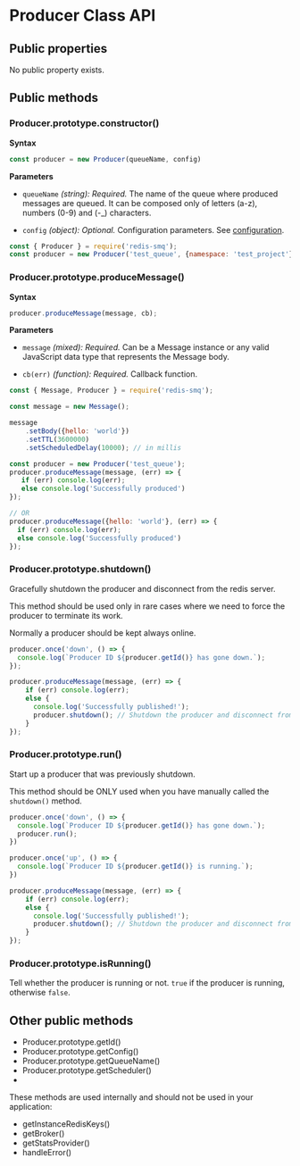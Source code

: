 # Producer Class API

## Public properties

No public property exists.

## Public methods

### Producer.prototype.constructor()

**Syntax**

```javascript
const producer = new Producer(queueName, config)
```

**Parameters**
  
- `queueName` *(string): Required.* The name of the queue where produced messages are queued. It can be composed 
  only of letters (a-z), numbers (0-9) and (-_) characters.

- `config` *(object): Optional.* Configuration parameters. See [configuration](https://github.com/weyoss/redis-smq#configuration).

```javascript
const { Producer } = require('redis-smq');
const producer = new Producer('test_queue', {namespace: 'test_project'});
```

### Producer.prototype.produceMessage()

**Syntax**

```javascript
producer.produceMessage(message, cb);
```

**Parameters**

- `message` *(mixed): Required.* Can be a Message instance or any valid JavaScript data type that represents the Message body.    

- `cb(err)` *(function): Required.* Callback function.


```javascript
const { Message, Producer } = require('redis-smq');

const message = new Message();

message
    .setBody({hello: 'world'})
    .setTTL(3600000)
    .setScheduledDelay(10000); // in millis

const producer = new Producer('test_queue');
producer.produceMessage(message, (err) => {
   if (err) console.log(err);
   else console.log('Successfully produced')
});

// OR
producer.produceMessage({hello: 'world'}, (err) => {
  if (err) console.log(err);
  else console.log('Successfully produced')
});
```

### Producer.prototype.shutdown()

Gracefully shutdown the producer and disconnect from the redis server.

This method should be used only in rare cases where we need to force the producer to terminate its work.

Normally a producer should be kept always online.

```javascript
producer.once('down', () => {
  console.log(`Producer ID ${producer.getId()} has gone down.`);
});

producer.produceMessage(message, (err) => {
    if (err) console.log(err);
    else {
      console.log('Successfully published!');
      producer.shutdown(); // Shutdown the producer and disconnect from the Redis server.   
    }
});
```

### Producer.prototype.run()

Start up a producer that was previously shutdown. 

This method should be ONLY used when you have manually called the `shutdown()` method. 

```javascript
producer.once('down', () => {
  console.log(`Producer ID ${producer.getId()} has gone down.`);
  producer.run();
})

producer.once('up', () => {
  console.log(`Producer ID ${producer.getId()} is running.`);
})

producer.produceMessage(message, (err) => {
    if (err) console.log(err);
    else {
      console.log('Successfully published!');
      producer.shutdown(); // Shutdown the producer and disconnect from the Redis server.   
    }
});
```

### Producer.prototype.isRunning()

Tell whether the producer is running or not. `true` if the producer is running, otherwise `false`.

## Other public methods

- Producer.prototype.getId()
- Producer.prototype.getConfig()
- Producer.prototype.getQueueName()
- Producer.prototype.getScheduler()
- 
These methods are used internally and should not be used in your application:

- getInstanceRedisKeys()
- getBroker()
- getStatsProvider()
- handleError()
